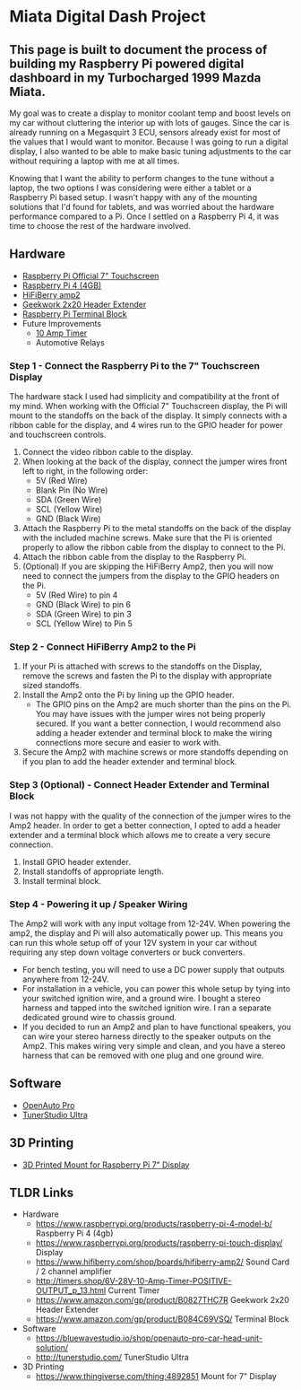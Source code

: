 # Miata Digital Dash Project
## This page is built to document the process of building my Raspberry Pi powered digital dashboard in my Turbocharged 1999 Mazda Miata.

My goal was to create a display to monitor coolant temp and boost levels on my car without cluttering the interior up with lots of gauges. Since the car is already running on a Megasquirt 3 ECU, sensors already exist for most of the values that I would want to monitor. Because I was going to run a digital display, I also wanted to be able to make basic tuning adjustments to the car without requiring a laptop with me at all times.

Knowing that I want the ability to perform changes to the tune without a laptop, the two options I was considering were either a tablet or a Raspberry Pi based setup. I wasn't happy with any of the mounting solutions that I'd found for tablets, and was worried about the hardware performance compared to a Pi. Once I settled on a Raspberry Pi 4, it was time to choose the rest of the hardware involved.

## Hardware
- [Raspberry Pi Official 7" Touchscreen](https://www.raspberrypi.org/products/raspberry-pi-touch-display/)
- [Raspberry Pi 4 (4GB)](https://www.raspberrypi.org/products/raspberry-pi-4-model-b/)
- [HiFiBerry amp2](https://www.hifiberry.com/shop/boards/hifiberry-amp2/)
- [Geekwork 2x20 Header Extender](https://www.amazon.com/gp/product/B0827THC7R)
- [Raspberry Pi Terminal Block](https://www.amazon.com/gp/product/B084C69VSQ/)
- Future Improvements
  - [10 Amp Timer](http://timers.shop/6V-28V-10-Amp-Timer-POSITIVE-OUTPUT_p_13.html)
  - Automotive Relays

### Step 1 - Connect the Raspberry Pi to the 7" Touchscreen Display

The hardware stack I used had simplicity and compatibility at the front of my mind. When working with the Official 7" Touchscreen display, the Pi will mount to the standoffs on the back of the display. It simply connects with a ribbon cable for the display, and 4 wires run to the GPIO header for power and touchscreen controls.

1. Connect the video ribbon cable to the display.
2. When looking at the back of the display, connect the jumper wires front left to right, in the following order:
   - 5V (Red Wire)
   - Blank Pin (No Wire)
   - SDA (Green Wire)
   - SCL (Yellow Wire)
   - GND (Black Wire)
3. Attach the Raspberry Pi to the metal standoffs on the back of the display with the included machine screws. Make sure that the Pi is oriented properly to allow the ribbon cable from the display to connect to the Pi.
4. Attach the ribbon cable from the display to the Raspberry Pi.
5. (Optional) If you are skipping the HiFiBerry Amp2, then you will now need to connect the jumpers from the display to the GPIO headers on the Pi.
   - 5V (Red Wire) to pin 4
   - GND (Black Wire) to pin 6
   - SDA (Green Wire) to pin 3
   - SCL (Yellow Wire) to Pin 5

### Step 2 - Connect HiFiBerry Amp2 to the Pi

1. If your Pi is attached with screws to the standoffs on the Display, remove the screws and fasten the Pi to the display with appropriate sized standoffs.
2. Install the Amp2 onto the Pi by lining up the GPIO header.
   - The GPIO pins on the Amp2 are much shorter than the pins on the Pi. You may have issues with the jumper wires not being properly secured. If you want a better connection, I would recommend also adding a header extender and terminal block to make the wiring connections more secure and easier to work with.
3. Secure the Amp2 with machine screws or more standoffs depending on if you plan to add the header extender and terminal block.

### Step 3 (Optional) - Connect Header Extender and Terminal Block

I was not happy with the quality of the connection of the jumper wires to the Amp2 header. In order to get a better connection, I opted to add a header extender and a terminal block which allows me to create a very secure connection.

1. Install GPIO header extender.
2. Install standoffs of appropriate length.
3. Install terminal block.

### Step 4 - Powering it up / Speaker Wiring

The Amp2 will work with any input voltage from 12-24V. When powering the amp2, the display and Pi will also automatically power up. This means you can run this whole setup off of your 12V system in your car without requiring any step down voltage converters or buck converters.

- For bench testing, you will need to use a DC power supply that outputs anywhere from 12-24V.
- For installation in a vehicle, you can power this whole setup by tying into your switched ignition wire, and a ground wire. I bought a stereo harness and tapped into the switched ignition wire. I ran a separate dedicated ground wire to chassis ground.
- If you decided to run an Amp2 and plan to have functional speakers, you can wire your stereo harness directly to the speaker outputs on the Amp2. This makes wiring very simple and clean, and you have a stereo harness that can be removed with one plug and one ground wire.

## Software
- [OpenAuto Pro](https://bluewavestudio.io/shop/openauto-pro-car-head-unit-solution/)
- [TunerStudio Ultra](http://tunerstudio.com/)

## 3D Printing
- [3D Printed Mount for Raspberry Pi 7" Display](https://www.thingiverse.com/thing:4892851)

## TLDR Links
- Hardware
  - https://www.raspberrypi.org/products/raspberry-pi-4-model-b/ Raspberry Pi 4 (4gb)
  - https://www.raspberrypi.org/products/raspberry-pi-touch-display/ Display
  - https://www.hifiberry.com/shop/boards/hifiberry-amp2/ Sound Card / 2 channel amplifier
  - http://timers.shop/6V-28V-10-Amp-Timer-POSITIVE-OUTPUT_p_13.html Current Timer
  - https://www.amazon.com/gp/product/B0827THC7R Geekwork 2x20 Header Extender
  - https://www.amazon.com/gp/product/B084C69VSQ/ Terminal Block 
- Software
  - https://bluewavestudio.io/shop/openauto-pro-car-head-unit-solution/
  - http://tunerstudio.com/ TunerStudio Ultra
- 3D Printing
  - https://www.thingiverse.com/thing:4892851 Mount for 7" Display